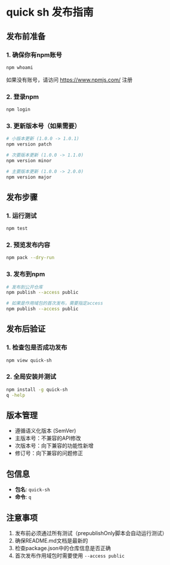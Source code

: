# quick sh 发布指南

## 发布前准备

### 1. 确保你有npm账号
```bash
npm whoami
```

如果没有账号，请访问 https://www.npmjs.com/ 注册

### 2. 登录npm
```bash
npm login
```

### 3. 更新版本号（如果需要）
```bash
# 小版本更新 (1.0.0 -> 1.0.1)
npm version patch

# 次要版本更新 (1.0.0 -> 1.1.0)
npm version minor

# 主要版本更新 (1.0.0 -> 2.0.0)
npm version major
```

## 发布步骤

### 1. 运行测试
```bash
npm test
```

### 2. 预览发布内容
```bash
npm pack --dry-run
```

### 3. 发布到npm
```bash
# 发布到公开仓库
npm publish --access public

# 如果是作用域包的首次发布，需要指定access
npm publish --access public
```

## 发布后验证

### 1. 检查包是否成功发布
```bash
npm view quick-sh
```

### 2. 全局安装并测试
```bash
npm install -g quick-sh
q -help
```

## 版本管理

- 遵循语义化版本 (SemVer)
- 主版本号：不兼容的API修改
- 次版本号：向下兼容的功能性新增
- 修订号：向下兼容的问题修正

## 包信息

- **包名**: `quick-sh`
- **命令**: `q`

## 注意事项

1. 发布前必须通过所有测试（prepublishOnly脚本会自动运行测试）
2. 确保README.md文档是最新的
3. 检查package.json中的仓库信息是否正确
4. 首次发布作用域包时需要使用 `--access public` 